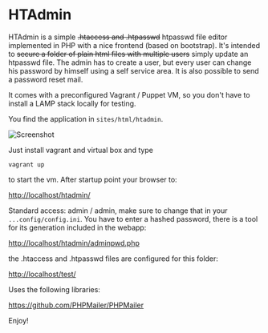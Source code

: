 HTAdmin
=======

HTAdmin is a simple ~~.htaccess and .htpasswd~~ htpasswd file editor implemented
in PHP with a nice frontend (based on bootstrap). It's intended to ~~secure a
folder of plain html files with multiple users~~ simply update an htpasswd
file. The admin has to create a user, but every user can change his password by
himself using a self service area. It is also possible to send a password
reset mail.

It comes with a preconfigured Vagrant / Puppet VM, so you don't have to install a LAMP stack locally for testing.

You find the application in `sites/html/htadmin`.

![Screenshot](screenshot.png "Screenshot")

Just install vagrant and virtual box and type

`vagrant up`
 
to start the vm. After startup point your browser to:

<http://localhost/htadmin/>

Standard access: admin / admin, make sure to change that in your `...config/config.ini`. You have to enter a hashed password, there is a tool for its generation included in the webapp:

<http://localhost/htadmin/adminpwd.php>

the .htaccess and .htpasswd files are configured for this folder:

<http://localhost/test/>

Uses the following libraries:

<https://github.com/PHPMailer/PHPMailer>


Enjoy!

